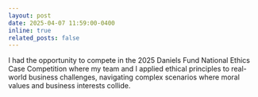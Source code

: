 ```yaml
---
layout: post
date: 2025-04-07 11:59:00-0400
inline: true
related_posts: false
---
```


I had the opportunity to compete in the 2025 Daniels Fund National Ethics Case Competition where my team and I applied ethical principles to real-world business challenges, navigating complex scenarios where moral values and business interests collide.
